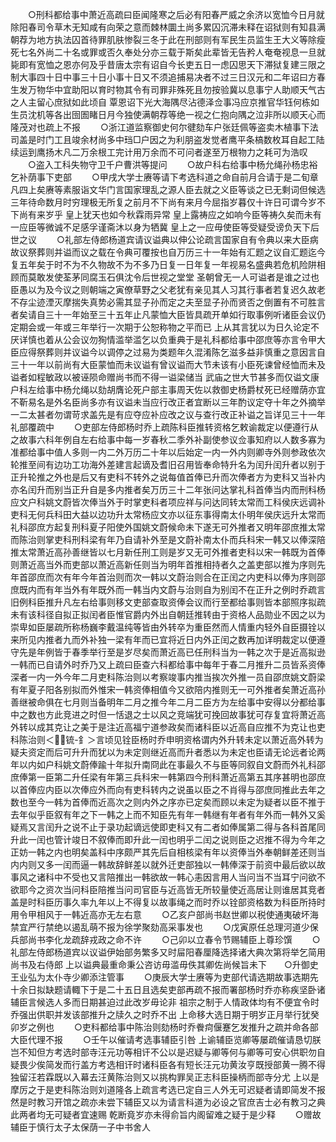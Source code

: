 <!-- { "loadSidebar": true } -->
　　○刑科都给事中萧近高疏曰臣闻隆寒之后必有阳春严威之余济以宽恤今日月就除阳春司令草木无知咸有向荣之意而棘林圜土尚多累囚沉滞未释在诏狱则有知县满朝荐为地方执法囚首待罪肌肤惨裂三冬于此在刑部则有军民生员监生王大义等除瘦死七名外尚二十名或罪或否久奉处分亦三载于斯矣此辈皆无告矜人奄奄视息一旦就毙即有宽恤之恩亦何及乎昔唐太宗有诏自今长吏五日一虑囚思天下滞狱复建三限之制大事四十日中事三十日小事十日又不须追捕易决者不过三日汉元和二年诏曰方春生发万物华中宜助阳以育时物其令有司罪非殊死且勿按验冀以息事宁人助顺天气古之人主留心庶狱如此顷自  覃恩诏下光大海隅尽沾德泽佥事冯应京推官华钰何栋如生员沈机等各出囹圄睹日月今独使满朝荐等绝一视之仁抱向隅之泣非所以顺天心而隆茂对也疏上不报
　　○浙江道监察御史何尔徤劾车户张廷佩等盗卖木植事下法司盖是时门工且竣余材尚多中珰□户因之为利朋盗发觉者鹰平条槁数枚耳自起工陆续运到鹰扬木凡二万余根工完计用万余而不可问者遂至万根物力之耗可为浩叹
　　○盗入工科失物守卫千户曹洪等提问
　　○故户科右给事中杨允绳孙杨忠裕乞补荫事下吏部
　　○甲戌大学士赓等请下考选科道之命自前月合请于是二旬章凡四上矣赓等素服诣文华门言国家理乱之源人臣去就之义臣等谈之已无剩词但候选三年待命数月时穷理极无所复之前月不下尚有来月今屈指岁暮仅十许日可谓今岁不下尚有来岁乎  皇上犹天也如今秋霖雨异常  皇上露祷应之如响今臣等祷久矣而未有一应臣等微诚不足感孚谨斋沐以身为牺冀  皇上之一应毋使臣等受疑受谤负天下后世之议
　　○礼部左侍郎杨道宾请议谥典以伸公论疏言国家自有令典以来大臣病故议祭葬则并谥而议之载在令典可覆按也自万历三十一年始有汇题之议自汇题迄今复五年矣于时不为不久物故不为不多乃日复一日年复一年视易名盛典若危机险阱相顾而莫敢发使荃茅同腐玉石俱沈令后世视之堂堂  圣朝曾无一人可谥者是谁之过也臣愚以为及今议之则朝端之寅僚草野之父老犹有亲见其人习其行事者若复迟久故老不存尘迹湮灭摩揣失真势必需其显子孙而定之夫至显子孙而贤否之倒置有不可胜言者矣请自三十一年始至三十五年止凡蒙恤大臣皆具疏开单如行取事例听诸臣会议仍定期会或一年或三年举行一次期于公恕称物之平而已  上从其言犹以为日久论定不厌详慎也着从公会议勿狥情滥举滥乞以负重典于是礼科都给事中邵庶等亦言令甲大臣应得祭葬则并议谥今以调停之过易为类题年久混淆陈乞滋多益非慎重之意因言自三十一年以前尚有大臣蒙恤而未议谥有曾议谥而大节未该有小臣死谏曾经恤而未及谥者如程敏政以被诬陨命赠尚书而不得一谥梁储当  武庙之世大节甚多而仅谥文康户科左给事中杨允绳以劾胡膺论死户部主事周天佐以救御史杨爵杖死已经赠荫亦宜不靳易名是外名臣尚多亦有议谥未当应行改正者宜断以三年酌议定夺十年之外摘举一二太甚者勿谓苛求盖先是有应夺应补应改之议与查行改正补谥之旨详见三十一年礼部覆疏中
　　○吏部左侍郎杨时乔上疏陈科臣推转资格乞敕谕裁定以便遵行从之故事六科年例自左右给事中每一岁春秋二季外补副使参议佥事知府以人数多寡为准都给事中值人多则一内二外万历二十年以后始定一内一外内则卿寺外则参政依次轮推至间有边功工功海外差建言起谪及耆旧召用皆奉命特升名为闰升闰升者以别于正升轮推之外也是后又有吏科不转外之说每值首俸已升而次俸者方为吏科又当补内亦名闰升而别当正升自是多内推者矣万历三十二年张问达掌礼科首俸当内而刑科杨应文户科姚文蔚皆次俸当外于时掌吏科者项应祥与问达同转太常而工科侯庆远调补吏科无何兵科田大益以边功升太常杨应文亦以征东事得南太仆明年侯庆远升太常而礼科邵庶方起复刑科夏子阳使外国姚文蔚候命未下遂无可外推者又明年邵庶推太常而陈治则掌吏科刑科梁有年乃自请补外至是文蔚补南太仆而兵科宋一韩又以俸深陪推太常萧近高孙善继皆以七月新任刑工则是岁又无可外推者吏科以宋一韩既为首俸则萧近高当外而吏部以萧近高新任则当为明年首推相持者久之盖吏部以推为序则先年首邵庶而次有年今年首治则而次一韩以文蔚治则合在正闰之内吏科以俸为序则邵庶既内而有年当外有年既外而一韩当内文蔚与治则自为别闰不在正升之例时乔疏言旧例科臣推升凡左右给事则移文吏部查取资俸会议而行至都给事则皆本部照序拟疏未有该科径自拟正拟闰者臣惟官爵内外出自朝廷推转由于资格人品勋业不因之以为崇卑如臣屡疏所称杨巍李戴温纯等皆由外转卒为重臣然而人情重内轻外自臣摄铨以来所见内推者九而外补独一梁有年而已宜将近日内外正闰之数再加详明裁定以便遵守先是年例皆于春季举行至是岁尽矣而萧近高已任刑科当为一韩之次于是近高拟逊一韩而已自请外时乔乃又上疏曰臣查六科都给事中每年于春二月推升二员皆系资俸深者一内一外今年二月吏科陈治则以考察竣事内推当挨次外推一员自邵庶姚文蔚梁有年夏子阳各别拟而外惟宋一韩资俸相值今又欲陪内推则无一可外推者矣萧近高孙善继被命俱在七月则当备明年二月之推今年二月二臣方为左给事中安得以分都给事中之数也方此竞进之时但一恬退之士以风之竞端犹可挽回故事犹可存复宜将萧近高外转以成其克让之美于是注近高福宁道参政矣而诸科臣以近高自应推不为克让也吏科陈治则＜锍-釒＞言顷见铨臣杨时乔申明资格谓内外升转未定以萧近高外转为疑夫资定而后可升升而犹以为未定则继近高而升者悉以为未定也臣请无论远者论两年以内如户科姚文蔚俸踰十年拟升南冏此在事最久不与臣等同叙自文蔚而外礼科邵庶俸第一臣第二升任梁有年第三兵科宋一韩第四今刑科萧近高第五其序甚明也邵庶以首俸应内臣以次俸应外而向有吏科转内之说虽以臣之不肖得与邵庶同推此去年之数也至今一韩为首俸而近高次之则内外之序亦已定矣而顾以未定为疑者以臣不推于去年似乎臣叙有年之下一韩之上而不知臣先有年一韩继有年者有年外而一韩外又奚疑焉又言闰升之说不止于录功起谪远使即吏科又有二者如俸属第二得与各科首尾同升此一闰也管计竣日不叙俸而即升此一闰也明乎二闰之说则臣之迟推不得为今年之正妨一韩之内也明矣盖科中序颇严其先后自相核梁有年以资俸当外奉朝鲜差还则当内内则又多一闰而逼一韩故辞鲜差以就外迁吏部独以一韩俸深于前资中最后欲以故事风之诸科中不受也又言陪推出一韩欲故一韩心恚因言用人当问当不当耳宁问欲不欲耶今之资次当问科臣陪推当问司官臣与近高皆无所较量使近高居让则谁居其竞者盖是时科臣历事久率九年以上不得复以故事绳之而时乔以铨部资格数为科臣所持时用令甲相风于一韩近高亦无左右意
　　○乙亥户部尚书赵世卿以税使通夷破坏海禁宜严行禁绝以遏乱萌不报为徐学聚劾高采事发也
　　○戊寅原任总理河道少保兵部尚书李化龙疏辞戎政之命不许
　　○己卯以立春令节赐辅臣上尊珍馔
　　○礼部左侍郎杨道宾以议谥伊始部务繁多又时屇阳春厘降选择诸大典次第将举乞简用尚书及右侍郎  上以谥典最重命秉公咨访毋滥毋佚其卿佐尚候旨未下　　○升御史王业弘为太仆寺少卿添注管事
　　○庚辰大学士赓等为吏部代请选期故事选期先十余日拟缺题请輙下于是二十五日且选矣吏部再疏不报而署部杨时乔亦称疾坚卧诸辅臣言候选人多而日期甚迫过此改岁毋论非  祖宗之制于人情政体均有不便宜令时乔强出供职并发该部推升之牍久之时乔不出  上命移大选日期于明岁正月举行犹癸卯岁之例也
　　○吏科都给事中陈治则劾杨时乔餋疴偃蹇乞发推升之疏并命各部大臣代理不报
　　○壬午以催请考选事辅臣引咎  上谕辅臣览卿等屡疏催请恳切朕岂不知但方考选时部寺汪元功等相讦不公以是迟疑与卿等何与卿等可安心供职勿自疑畏少俟简发而行盖方考选相讦时诸科臣各有短长汪元功黄汝亨既授部黄一腾不得独留汪若霖既以入幕去汪黄陈治则又以挑构罪吴正志科臣操柄而部寺分尤  上以是摩厉之于是吏科陈治则刘道隆各上疏言考选已定自三人外无可迟疑者请即简发不报然是时教习开馆之疏亦未尝下辅臣又以为请言科道为必设之官庶吉士必有教习之典此两者均无可疑者宜速赐  乾断竟岁亦未得俞旨内阁留难之疑于是少释
　　○赠故辅臣于慎行太子太保荫一子中书舍人
